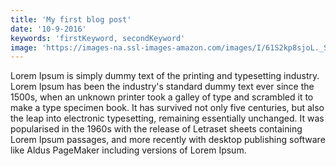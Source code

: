 ```yaml
---
title: 'My first blog post'
date: '10-9-2016'
keywords: 'firstKeyword, secondKeyword'
image: 'https://images-na.ssl-images-amazon.com/images/I/61S2kp8sjoL._SL1200_.jpg'
---
```

Lorem Ipsum is simply dummy text of the printing and typesetting industry. Lorem Ipsum has been the industry's standard dummy text ever since the 1500s, when an unknown printer took a galley of type and scrambled it to make a type specimen book. It has survived not only five centuries, but also the leap into electronic typesetting, remaining essentially unchanged. It was popularised in the 1960s with the release of Letraset sheets containing Lorem Ipsum passages, and more recently with desktop publishing software like Aldus PageMaker including versions of Lorem Ipsum.